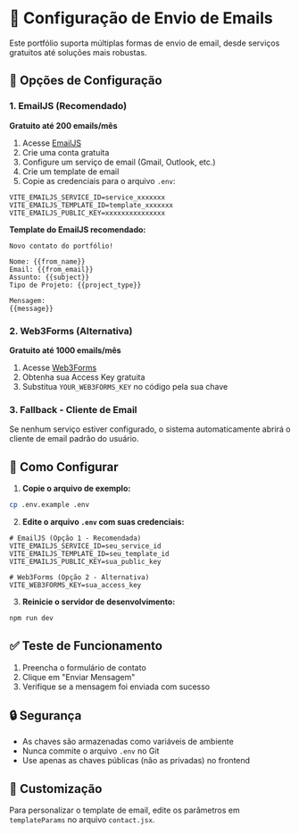 # 📧 Configuração de Envio de Emails

Este portfólio suporta múltiplas formas de envio de email, desde serviços gratuitos até soluções mais robustas.

## 🚀 Opções de Configuração

### 1. EmailJS (Recomendado)
**Gratuito até 200 emails/mês**

1. Acesse [EmailJS](https://www.emailjs.com/)
2. Crie uma conta gratuita
3. Configure um serviço de email (Gmail, Outlook, etc.)
4. Crie um template de email
5. Copie as credenciais para o arquivo `.env`:

```env
VITE_EMAILJS_SERVICE_ID=service_xxxxxxx
VITE_EMAILJS_TEMPLATE_ID=template_xxxxxxx
VITE_EMAILJS_PUBLIC_KEY=xxxxxxxxxxxxxxx
```

**Template do EmailJS recomendado:**
```
Novo contato do portfólio!

Nome: {{from_name}}
Email: {{from_email}}
Assunto: {{subject}}
Tipo de Projeto: {{project_type}}

Mensagem:
{{message}}
```

### 2. Web3Forms (Alternativa)
**Gratuito até 1000 emails/mês**

1. Acesse [Web3Forms](https://web3forms.com/)
2. Obtenha sua Access Key gratuita
3. Substitua `YOUR_WEB3FORMS_KEY` no código pela sua chave

### 3. Fallback - Cliente de Email
Se nenhum serviço estiver configurado, o sistema automaticamente abrirá o cliente de email padrão do usuário.

## 🔧 Como Configurar

1. **Copie o arquivo de exemplo:**
```bash
cp .env.example .env
```

2. **Edite o arquivo `.env` com suas credenciais:**
```env
# EmailJS (Opção 1 - Recomendada)
VITE_EMAILJS_SERVICE_ID=seu_service_id
VITE_EMAILJS_TEMPLATE_ID=seu_template_id
VITE_EMAILJS_PUBLIC_KEY=sua_public_key

# Web3Forms (Opção 2 - Alternativa)
VITE_WEB3FORMS_KEY=sua_access_key
```

3. **Reinicie o servidor de desenvolvimento:**
```bash
npm run dev
```

## ✅ Teste de Funcionamento

1. Preencha o formulário de contato
2. Clique em "Enviar Mensagem"
3. Verifique se a mensagem foi enviada com sucesso

## 🔒 Segurança

- As chaves são armazenadas como variáveis de ambiente
- Nunca commite o arquivo `.env` no Git
- Use apenas as chaves públicas (não as privadas) no frontend

## 📝 Customização

Para personalizar o template de email, edite os parâmetros em `templateParams` no arquivo `contact.jsx`.
